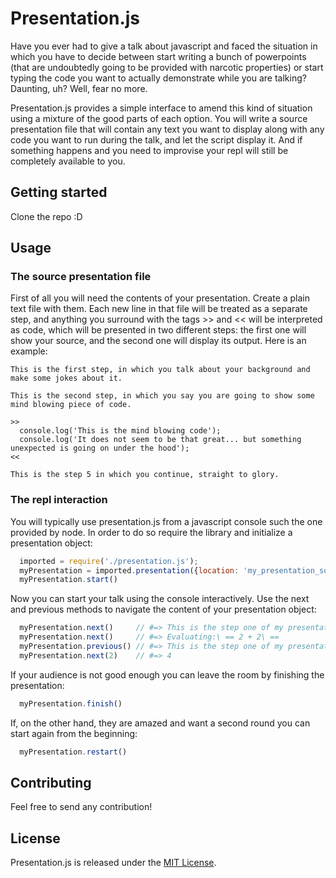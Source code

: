 # Presentation.js

Have you ever had to give a talk about javascript and faced the situation in which you have to decide between 
start writing a bunch of powerpoints (that are undoubtedly going to be provided with narcotic properties) or 
start typing the code you want to actually demonstrate while you are talking? Daunting, uh? Well, fear no more.

Presentation.js provides a simple interface to amend this kind of situation using a mixture of the good parts of each
option. You will write a source presentation file that will contain any text you want to display along with any code
you want to run during the talk, and let the script display it. And if something happens and you need to improvise your
repl will still be completely available to you.

## Getting started

Clone the repo :D

## Usage

### The source presentation file

First of all you will need the contents of your presentation. Create a plain text file with them. Each new line in that file
will be treated as a separate step, and anything you surround with the tags >> and << will be interpreted as code, which will
be presented in two different steps: the first one will show your source, and the second one will display its output. Here
is an example:

```text
This is the first step, in which you talk about your background and make some jokes about it.

This is the second step, in which you say you are going to show some mind blowing piece of code.

>>
  console.log('This is the mind blowing code');
  console.log('It does not seem to be that great... but something unexpected is going on under the hood');
<< 

This is the step 5 in which you continue, straight to glory.
```

### The repl interaction

You will typically use presentation.js from a javascript console such the one provided by node. In order to do so
require the library and initialize a presentation object:

```javascript
  imported = require('./presentation.js');
  myPresentation = imported.presentation({location: 'my_presentation_source'});
  myPresentation.start()
```

Now you can start your talk using the console interactively. Use the next and previous methods to navigate the content of your presentation object:

```javascript
  myPresentation.next()     // #=> This is the step one of my presentation. The next step is a code evaluation.
  myPresentation.next()     // #=> Evaluating:\ == 2 + 2\ ==
  myPresentation.previous() // #=> This is the step one of my presentation. The next step is a code evaluation.
  myPresentation.next(2)    // #=> 4
```

If your audience is not good enough you can leave the room by finishing the presentation:

```javascript
  myPresentation.finish()
```

If, on the other hand, they are amazed and want a second round you can start again from the beginning:

```javascript
  myPresentation.restart()
```

## Contributing

Feel free to send any contribution!

## License

Presentation.js is released under the [MIT License](http://opensource.org/licenses/MIT).
